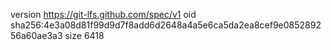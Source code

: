 version https://git-lfs.github.com/spec/v1
oid sha256:4e3a08d81f99d9d7f8add6d2648a4a5e6ca5da2ea8cef9e085289256a60ae3a3
size 6418
